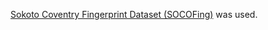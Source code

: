 [Sokoto Coventry Fingerprint Dataset (SOCOFing)](https://www.kaggle.com/datasets/ruizgara/socofing) was used.
